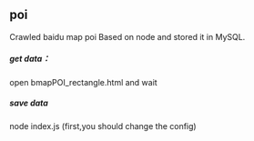 ## poi
 Crawled baidu map poi Based on node and stored it in MySQL.

##### get data：
open bmapPOI_rectangle.html and wait

##### save data
node index.js (first,you should change the config)
